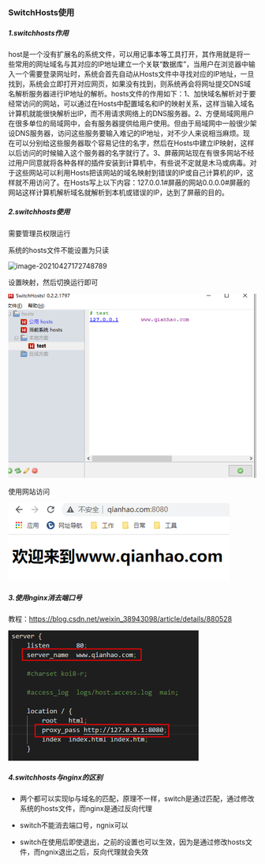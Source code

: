 ### SwitchHosts使用

##### 1.switchhosts作用

host是一个没有扩展名的系统文件，可以用记事本等工具打开，其作用就是将一些常用的网址域名与其对应的IP地址建立一个关联“数据库”，当用户在浏览器中输入一个需要登录网址时，系统会首先自动从Hosts文件中寻找对应的IP地址，一旦找到，系统会立即打开对应网页，如果没有找到，则系统再会将网址提交DNS域名解析服务器进行IP地址的解析。hosts文件的作用如下：1、加快域名解析对于要经常访问的网站，可以通过在Hosts中配置域名和IP的映射关系，这样当输入域名计算机就能很快解析出IP，而不用请求网络上的DNS服务器。2、方便局域网用户在很多单位的局域网中，会有服务器提供给用户使用。但由于局域网中一般很少架设DNS服务器，访问这些服务要输入难记的IP地址，对不少人来说相当麻烦。现在可以分别给这些服务器取个容易记住的名字，然后在Hosts中建立IP映射，这样以后访问的时候输入这个服务器的名字就行了。3、屏蔽网站现在有很多网站不经过用户同意就将各种各样的插件安装到计算机中，有些说不定就是木马或病毒。对于这些网站可以利用Hosts把该网站的域名映射到错误的IP或自己计算机的IP，这样就不用访问了。在Hosts写上以下内容：127.0.0.1#屏蔽的网站0.0.0.0#屏蔽的网站这样计算机解析域名就解析到本机或错误的IP，达到了屏蔽的目的。

##### 2.switchhosts使用

需要管理员权限运行

系统的hosts文件不能设置为只读

![image-20210427172748789](C:\Users\test\AppData\Roaming\Typora\typora-user-images\image-20210427172748789.png)

设置映射，然后切换运行即可

![image-20210427172922334](image-20210427172922334.png)

使用网站访问

![image-20210427173021699](image-20210427173021699.png)

##### 3.使用nginx消去端口号

教程：https://blog.csdn.net/weixin_38943098/article/details/880528

![image-20210427175410473](image-20210427175410473.png)

##### 4.switchhosts与nginx的区别

- 两个都可以实现Ip与域名的匹配，原理不一样，switch是通过匹配，通过修改系统的hosts文件，而nginx是通过反向代理

- switch不能消去端口号，ngnix可以
- switch在使用后即使退出，之前的设置也可以生效，因为是通过修改hosts文件，而ngnix退出之后，反向代理就会失效